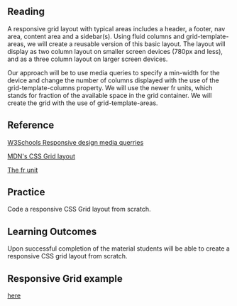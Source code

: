 ## Reading

A responsive grid layout with typical areas includes a header, a footer, nav area, content area and a sidebar(s).
Using fluid columns and grid-template-areas, we will create a reusable version of this basic layout. 
The layout will display as two column layout on smaller screen devices (780px and less), and as a three column layout on larger screen devices.

Our approach will be to use media queries to specify a min-width for the device and change the number of columns displayed with the use of the grid-template-columns property.
We will use the newer fr units, which stands for fraction of the available space in the grid container. We will create the grid with the use of grid-template-areas.


## Reference
[W3Schools Responsive design media querries](https://www.w3schools.com/css/css_rwd_mediaqueries.asp)

[MDN's CSS Grid layout](https://mozilladevelopers.github.io/playground/css-grid)

[The fr unit](https://mozilladevelopers.github.io/playground/css-grid/04-fr-unit/#:~:text=Thankfully%2C%20CSS%20Grid%20Layout%20introduces,space%20in%20the%20grid%20container.)


## Practice
Code a responsive CSS Grid layout from scratch.


## Learning Outcomes
Upon successful completion of the material students will be able to create a responsive CSS grid layout from scratch.

## Responsive Grid example
[here](https://stanimeredith.dreamhosters.com/responsive/index.html)

